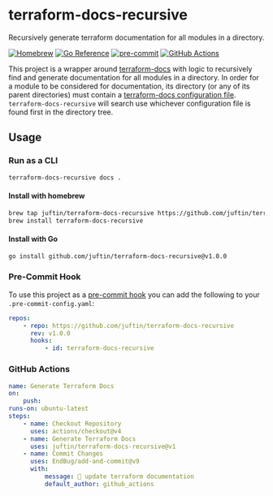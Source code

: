 # terraform-docs-recursive

Recursively generate terraform documentation for all modules in a directory.

[![Homebrew](https://img.shields.io/github/v/release/juftin/terraform-docs-recursive?label=brew&color=blue&logo=homebrew)](https://brew.sh/)
[![Go Reference](https://pkg.go.dev/badge/github.com/juftin/terraform-docs-recursive.svg)](https://pkg.go.dev/github.com/juftin/terraform-docs-recursive)
[![pre-commit](https://img.shields.io/badge/pre--commit-enabled-brightgreen?logo=pre-commit&logoColor=white)](https://github.com/pre-commit/pre-commit)
[![GitHub Actions](https://img.shields.io/badge/GitHub%20Actions-grey?logo=github)](https://github.com/features/actions)

This project is a wrapper around [terraform-docs](https://github.com/terraform-docs/terraform-docs/)
with logic to recursively find and generate documentation for all modules in a directory. In order for
a module to be considered for documentation, its directory (or any of its parent directories)
must contain a [terraform-docs configuration file](https://terraform-docs.io/user-guide/configuration/).
`terraform-docs-recursive` will search use whichever configuration file is found first in the directory tree.

## Usage

### Run as a CLI

```bash
terraform-docs-recursive docs .
```

#### Install with homebrew

```bash
brew tap juftin/terraform-docs-recursive https://github.com/juftin/terraform-docs-recursive
brew install terraform-docs-recursive
```

#### Install with Go

```bash
go install github.com/juftin/terraform-docs-recursive@v1.0.0
```

### Pre-Commit Hook

To use this project as a [pre-commit hook](https://pre-commit.com/)
you can add the following to your `.pre-commit-config.yaml`:

```yaml
repos:
    - repo: https://github.com/juftin/terraform-docs-recursive
      rev: v1.0.0
      hooks:
          - id: terraform-docs-recursive
```

### GitHub Actions

```yaml
name: Generate Terraform Docs
on:
    push:
runs-on: ubuntu-latest
steps:
    - name: Checkout Repository
      uses: actions/checkout@v4
    - name: Generate Terraform Docs
      uses: juftin/terraform-docs-recursive@v1
    - name: Commit Changes
      uses: EndBug/add-and-commit@v9
      with:
          message: 📝 update terraform documentation
          default_author: github_actions
```
